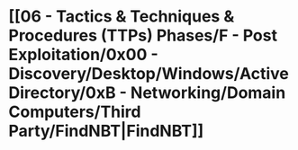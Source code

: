 # [[06 - Tactics & Techniques & Procedures (TTPs) Phases/F - Post Exploitation/0x00 - Discovery/Desktop/Windows/Active Directory/0xB - Networking/Domain Computers/Third Party/FindNBT|FindNBT]]

```

```
